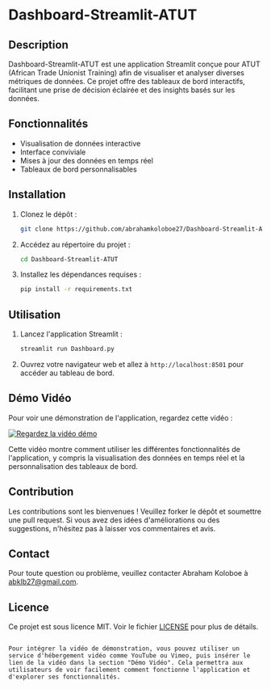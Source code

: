 # Dashboard-Streamlit-ATUT

## Description
Dashboard-Streamlit-ATUT est une application Streamlit conçue pour ATUT (African Trade Unionist Training) afin de visualiser et analyser diverses métriques de données. Ce projet offre des tableaux de bord interactifs, facilitant une prise de décision éclairée et des insights basés sur les données.

## Fonctionnalités
- Visualisation de données interactive
- Interface conviviale
- Mises à jour des données en temps réel
- Tableaux de bord personnalisables

## Installation
1. Clonez le dépôt :
   ```bash
   git clone https://github.com/abrahamkoloboe27/Dashboard-Streamlit-ATUT.git
   ```
2. Accédez au répertoire du projet :
   ```bash
   cd Dashboard-Streamlit-ATUT
   ```
3. Installez les dépendances requises :
   ```bash
   pip install -r requirements.txt
   ```

## Utilisation
1. Lancez l'application Streamlit :
   ```bash
   streamlit run Dashboard.py
   ```
2. Ouvrez votre navigateur web et allez à `http://localhost:8501` pour accéder au tableau de bord.

## Démo Vidéo
Pour voir une démonstration de l'application, regardez cette vidéo :

[![Regardez la vidéo démo ](https://img.youtube.com/vi/8l90vuGmUhY/0.jpg)](https://www.youtube.com/watch?v=8l90vuGmUhY&ab_channel=AbrahamKoloboe)


Cette vidéo montre comment utiliser les différentes fonctionnalités de l'application, y compris la visualisation des données en temps réel et la personnalisation des tableaux de bord.

## Contribution
Les contributions sont les bienvenues ! Veuillez forker le dépôt et soumettre une pull request. Si vous avez des idées d'améliorations ou des suggestions, n'hésitez pas à laisser vos commentaires et avis.

## Contact
Pour toute question ou problème, veuillez contacter Abraham Koloboe à [abklb27@gmail.com](abklb27@gmail.com).

## Licence
Ce projet est sous licence MIT. Voir le fichier [LICENSE](LICENSE) pour plus de détails.
```

Pour intégrer la vidéo de démonstration, vous pouvez utiliser un service d'hébergement vidéo comme YouTube ou Vimeo, puis insérer le lien de la vidéo dans la section "Démo Vidéo". Cela permettra aux utilisateurs de voir facilement comment fonctionne l'application et d'explorer ses fonctionnalités.
